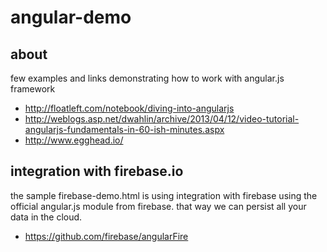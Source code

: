 # angular-demo

## about
few examples and links demonstrating how to work with angular.js framework

* http://floatleft.com/notebook/diving-into-angularjs
* http://weblogs.asp.net/dwahlin/archive/2013/04/12/video-tutorial-angularjs-fundamentals-in-60-ish-minutes.aspx
* http://www.egghead.io/

## integration with firebase.io
the sample firebase-demo.html is using integration with firebase using the official angular.js module from firebase. that way we can persist all your data in the cloud.

* https://github.com/firebase/angularFire